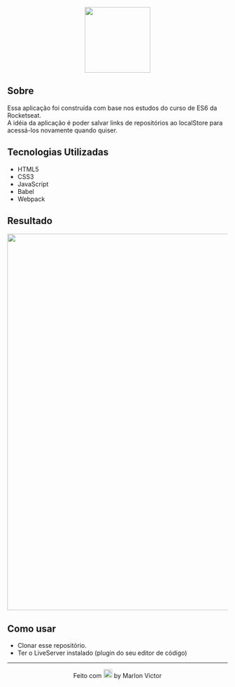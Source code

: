 <p align="center">
  <img src="https://image.flaticon.com/icons/svg/733/733553.svg" width="150px">
</p>

## Sobre
Essa aplicação foi construída com base nos estudos do curso de ES6 da Rocketseat.  
A idéia da aplicação é poder salvar links de repositórios ao localStore para acessá-los novamente quando quiser.

## Tecnologias Utilizadas
* HTML5
* CSS3
* JavaScript
* Babel
* Webpack

## Resultado
<p align="center">
  <img src="https://user-images.githubusercontent.com/62356988/87102085-2f390300-c227-11ea-847a-01e90caaaa69.gif" width="860">
</p>

## Como usar
* Clonar esse repositório. 
* Ter o LiveServer instalado (plugin do seu editor de código)

___
<p align="center">
  Feito com <img src="https://github.githubassets.com/images/icons/emoji/unicode/1f49c.png" width="20px"> by Marlon Victor
</p>
